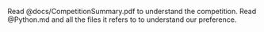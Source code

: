 Read @docs/CompetitionSummary.pdf to understand the competition.
Read @Python.md and all the files it refers to to understand our preference.
